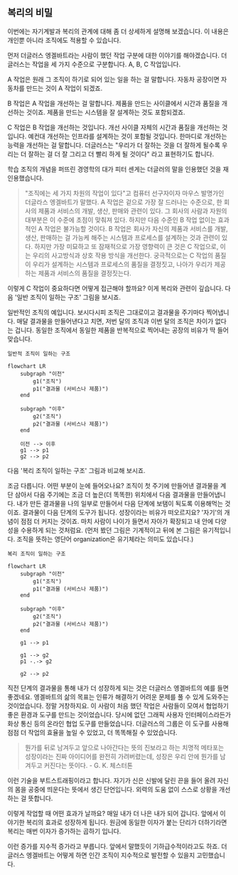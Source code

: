 ## 복리의 비밀
이번에는 자기계발과 복리의 관계에 대해 좀 더 상세하게 설명해 보겠습니다. 이 내용은 개인뿐 아니라 조직에도 적용할 수 있습니다.

먼저 더글러스 엥겔바트라는 사람이 했던 작업 구분에 대한 이야기를 해야겠습니다. 더글러스는 작업을 세 가지 수준으로 구분합니다. A, B, C 작업입니다.

A 작업은 원래 그 조직이 하기로 되어 있는 일을 하는 걸 말합니다. 자동차 공장이면 자동차를 만드는 것이 A 작업이 되겠죠.

B 작업은 A 작업을 개선하는 걸 말합니다. 제품을 만드는 사이클에서 시간과 품질을 개선하는 것이죠. 제품을 만드는 시스템을 잘 설계하는 것도 포함되겠죠.

C 작업은 B 작업을 개선하는 것입니다. 개선 사이클 자체의 시간과 품질을 개선하는 것입니다. 예컨대 개선하는 인프라를 설계하는 것이 포함될 것입니다. 한마디로 개선하는 능력을 개선하는 걸 말합니다. 더글러스는 "우리가 더 잘하는 것을 더 잘하게 될수록 우리는 더 잘하는 걸 더 잘 그리고 더 빨리 하게 될 것이다" 라고 표현하기도 합니다.

학습 조직의 개념을 퍼뜨린 경영학의 대가 피터 센게는 더글러의 말을 인용했던 것을 재인용했습니다.

> "조직에는 세 가지 차원의 작업이 있다"고 컴퓨터 선구자이자 마우스 발명가인 더글라스 엥겔바트가 말했다.
> A 작업은 겉으로 가장 잘 드러나는 수준으로, 한 회사의 제품과 서비스의 개발, 생산, 판매와 관련이 있다. 그 회사의 사람과 자원의 대부분은 이 수준에 초점이 맞춰져 있다.
> 하지만 다음 수준인 B 작업 없이는 효과적인 A 작업은 불가능할 것이다.
> B 작업은 회사가 자신의 제품과 서비스를 개발, 생산, 판매하는 걸 가능케 해주는 시스템과 프로세스를 설계하는 것과 관련이 있다.
> 하지만 가장 미묘하고 또 잠재적으로 가장 영향력이 큰 것은 C 작업으로, 이는 우리의 사고방식과 상호 작용 방식을 개선한다. 궁극적으로는 C 작업의 품질이 우리가 설계하는 시스템과 프로세스의 품질을 결정짓고, 나아가 우리가 제공하는 제품과 서비스의 품질을 결정짓는다.

이렇게 C 작업이 중요하다면 어떻게 접근해야 할까요? 이게 복리와 관련이 깊습니다. 다음 '일반 조직이 일하는 구조' 그림을 보시죠.

일반적인 조직의 예입니다. 보시다시피 조직은 그대로이고 결과물을 주기마다 찍어냅니다. 매달 결과물을 만들어낸다고 치면, 저번 달의 조직과 이번 달의 조직은 차이가 없다는 겁니다. 동일한 조직에서 동일한 제품을 반복적으로 찍어내는 공장의 비유가 딱 들어맞습니다.

`일반적 조직이 일하는 구조`
```mermaid
flowchart LR
	subgraph "이전"
		g1("조직")
		p1("결과물 (서비스나 제품)")
	end

	subgraph "이후"
		g2("조직")
		p2("결과물 (서비스나 제품)")
	end

	이전 --> 이후
	g1 --> p1
	g2 --> p2

```

다음 '복리 조직이 일하는 구조' 그림과 비교해 보시죠.

조금 다릅니다. 어떤 부분이 눈에 들어오나요? 조직이 첫 주기에 만들어낸 결과물을 계단 삼아서 다음 주기에는 조금 더 높은(더 똑똑한) 위치에서 다음 결과물을 만들어냅니다. 내가 만든 결과물을 나의 일부로 만들어서 다음 단계에 보탬이 됙도록 이용해먹는 것이죠. 결과물이 다음 단계의 도구가 됩니다. 성장이라는 비유가 떠오르지요? '자기'의 개념이 점점 더 커지는 것이죠. 마치 사람이 나이가 들면서 자아가 확장되고 내 안에 다양성을 수용하게 되는 것처럼요. (먼저 봤던 그림은 기계적이고 뒤에 본 그림은 유기적입니다. 조직을 뜻하는 영단어 organization은 유기체라는 의미도 있습니다.)

`복리 조직이 일하는 구조`

```mermaid
flowchart LR
	subgraph "이전"
		g1("조직")
		p1("결과물 (서비스나 제품)")
	end

	subgraph "이후"
		g2("조직")
		p2("결과물 (서비스나 제품)")
	end

	g1 --> p1

	g1 --> g2
	p1 -.-> g2
	
	g2 --> p2

```

직전 단계의 결과물을 통해 내가 더 성장하게 되는 것은 더글러스 엥겔바트의 예를 들면 좋겠네요. 엥겔바트의 삶의 목표는 인류가 해결하기 어려운 문제를 풀 수 있게 도와주는 것이었습니다. 정말 거창하지요. 이 사람이 처음 했던 작업은 사람들이 모여서 협업하기 좋은 환경과 도구를 만드는 것이었습니다. 당시에 없던 그래픽 사용자 인터페이스라든가 화상 통신 등의 온라인 협업 도구를 만들었습니다. 더글러스의 그룹은 이 도구를 사용해 점점 더 작업의 효율을 높일 수 있었고, 더 똑똑해질 수 있었습니다.

> 뭔가를 뒤로 남겨두고 앞으로 나아간다는 뜻의 진보라고 하는 치명적 메타포는 성장이라는 진짜 아이디어를 완전히 가려버렸는데, 성장은 우리 안에 뭔가를 남겨두고 커진다는 뜻이다. - G. K. 체스터톤

이런 기술을 부트스트래핑이라고 합니다. 자기가 신은 신발에 달린 끈을 들어 올려 자신의 몸을 공중에 띄운다는 뜻에서 생긴 단언입니다. 외력의 도움 없이 스스로 상황을 개선하는 걸 뜻합니다.

이렇게 작업할 때 어떤 효과가 날까요? 매일 내가 더 나은 내가 되어 갑니다. 앞에서 이야기한 복리의 효과로 성장하게 됩니다. 원금에 동일한 이자가 붙는 단리가 더하기라면 복리는 매번 이자가 증가하는 곱하기 입니다.

이런 증가를 지수적 증가라고 부릅니다. 앞에서 말했듯이 기하급수적이라고도 하죠. 더글러스 엥겔바트는 어떻게 하면 인간 조직이 지수적으로 발전할 수 있을지 고민했습니다. 